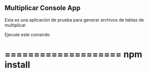## Multiplicar Console App

Esta es una aplicación de prueba para generar archivos de tablas de multiplicar

Ejecute este comando

====================
npm install
====================